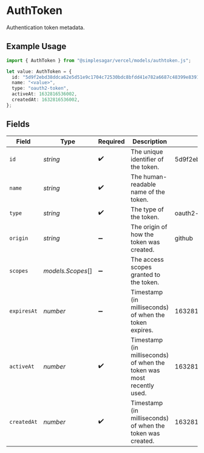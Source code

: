 # AuthToken

Authentication token metadata.

## Example Usage

```typescript
import { AuthToken } from "@simplesagar/vercel/models/authtoken.js";

let value: AuthToken = {
  id: "5d9f2ebd38ddca62e5d51e9c1704c72530bdc8bfdd41e782a6687c48399e8391",
  name: "<value>",
  type: "oauth2-token",
  activeAt: 1632816536002,
  createdAt: 1632816536002,
};
```

## Fields

| Field                                                                 | Type                                                                  | Required                                                              | Description                                                           | Example                                                               |
| --------------------------------------------------------------------- | --------------------------------------------------------------------- | --------------------------------------------------------------------- | --------------------------------------------------------------------- | --------------------------------------------------------------------- |
| `id`                                                                  | *string*                                                              | :heavy_check_mark:                                                    | The unique identifier of the token.                                   | 5d9f2ebd38ddca62e5d51e9c1704c72530bdc8bfdd41e782a6687c48399e8391      |
| `name`                                                                | *string*                                                              | :heavy_check_mark:                                                    | The human-readable name of the token.                                 |                                                                       |
| `type`                                                                | *string*                                                              | :heavy_check_mark:                                                    | The type of the token.                                                | oauth2-token                                                          |
| `origin`                                                              | *string*                                                              | :heavy_minus_sign:                                                    | The origin of how the token was created.                              | github                                                                |
| `scopes`                                                              | *models.Scopes*[]                                                     | :heavy_minus_sign:                                                    | The access scopes granted to the token.                               |                                                                       |
| `expiresAt`                                                           | *number*                                                              | :heavy_minus_sign:                                                    | Timestamp (in milliseconds) of when the token expires.                | 1632816536002                                                         |
| `activeAt`                                                            | *number*                                                              | :heavy_check_mark:                                                    | Timestamp (in milliseconds) of when the token was most recently used. | 1632816536002                                                         |
| `createdAt`                                                           | *number*                                                              | :heavy_check_mark:                                                    | Timestamp (in milliseconds) of when the token was created.            | 1632816536002                                                         |